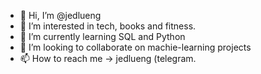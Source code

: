- 👋 Hi, I’m @jedlueng
- 👀 I’m interested in tech, books and fitness.
- 🌱 I’m currently learning SQL and Python
- 💞️ I’m looking to collaborate on machie-learning projects 
- 📫 How to reach me -> jedlueng (telegram.
